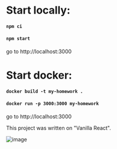 # Start locally:

#### `npm ci`
#### `npm start`

go to http://localhost:3000


# Start docker:

#### `docker build -t my-homework .`
#### `docker run -p 3000:3000 my-homework`

go to http://localhost:3000

This project was written on "Vanilla React". 

![image](https://user-images.githubusercontent.com/66561503/115093408-e08d6780-9f22-11eb-8b2c-deaf7781aaee.png)
